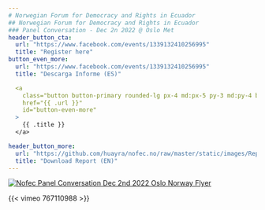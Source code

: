 ```yaml
---
# Norwegian Forum for Democracy and Rights in Ecuador
## Norwegian Forum for Democracy and Rights in Ecuador
### Panel Conversation - Dec 2n 2022 @ Oslo Met
header_button_cta:
  url: "https://www.facebook.com/events/1339132410256995"
  title: "Register here"
button_even_more:
  url: "https://www.facebook.com/events/1339132410256995"
  title: "Descarga Informe (ES)"

  <a
    class="button button-primary rounded-lg px-4 md:px-5 py-3 md:py-4 bg-teal-500 hover:bg-teal-600 md:text-lg md:leading-tight text-white font-semibold leading-tight shadow-md"
    href="{{ .url }}"
    id="button-even-more"
  >
    {{ .title }}
  </a>

header_button_more:
  url: "https://github.com/huayra/nofec.no/raw/master/static/images/Report%20on%20the%20situation%20of%20serious%20violations%20of%20the%20rule%20of%20law%20and%20of%20fundamental%20rights%20and%20freedoms%20in%20Ecuador.pdf"
  title: "Download Report (EN)"
---
```

[![Nofec Panel Conversation Dec 2nd 2022 Oslo Norway Flyer](images/NofecOslo2022_FlyerSmaller.jpg)](https://www.facebook.com/events/1339132410256995)

{{< vimeo 767110988 >}}
